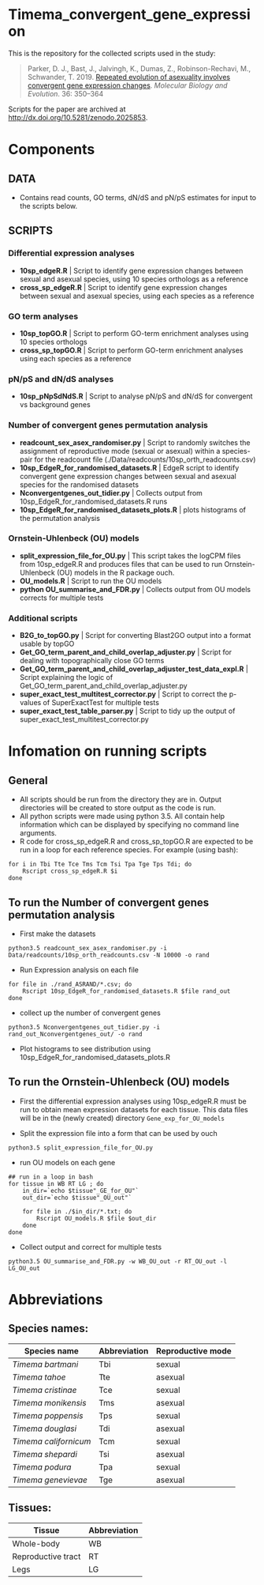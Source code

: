 # Timema_convergent_gene_expression

This is the repository for the collected scripts used in the study:

>Parker, D. J., Bast, J., Jalvingh, K., Dumas, Z., Robinson-Rechavi, M., Schwander, T. 2019. [Repeated evolution of asexuality involves convergent gene expression changes](https://academic.oup.com/mbe/article/36/2/350/5184916?guestAccessKey=8e0f0601-f224-45c4-801b-92d1f8622bd2). *Molecular Biology and Evolution*. 36: 350–364

Scripts for the paper are archived at http://dx.doi.org/10.5281/zenodo.2025853.

# Components

## DATA

* Contains read counts, GO terms, dN/dS and pN/pS estimates for input to the scripts below. 

## SCRIPTS

### Differential expression analyses

* **10sp_edgeR.R** | Script to identify gene expression changes between sexual and asexual species, using 10 species orthologs as a reference
* **cross_sp_edgeR.R** | Script to identify gene expression changes between sexual and asexual species, using each species as a reference

### GO term analyses

* **10sp_topGO.R** | Script to perform GO-term enrichment analyses using 10 species orthologs
* **cross_sp_topGO.R** | Script to perform GO-term enrichment analyses using each species as a reference

### pN/pS and dN/dS analyses

* **10sp_pNpSdNdS.R** | Script to analyse pN/pS and dN/dS for convergent vs background genes

### Number of convergent genes permutation analysis

* **readcount_sex_asex_randomiser.py** | Script to randomly switches the assignment of reproductive mode (sexual or asexual) within a species-pair for the readcount file (./Data/readcounts/10sp_orth_readcounts.csv)
* **10sp_EdgeR_for_randomised_datasets.R** | EdgeR script to identify convergent gene expression changes between sexual and asexual species for the randomised datasets
* **Nconvergentgenes_out_tidier.py** | Collects output from 10sp_EdgeR_for_randomised_datasets.R runs
* **10sp_EdgeR_for_randomised_datasets_plots.R** | plots histograms of the permutation analysis

### Ornstein-Uhlenbeck (OU) models

* **split_expression_file_for_OU.py** | This script takes the logCPM files from 10sp_edgeR.R and produces files that can be used to run Ornstein-Uhlenbeck (OU) models in the R package ouch.
* **OU_models.R** | Script to run the OU models
* **python OU_summarise_and_FDR.py** | Collects output from OU models corrects for multiple tests

### Additional scripts

* **B2G_to_topGO.py** | Script for converting Blast2GO output into a format usable by topGO
* **Get_GO_term_parent_and_child_overlap_adjuster.py** | Script for dealing with topographically close GO terms 
* **Get_GO_term_parent_and_child_overlap_adjuster_test_data_expl.R** | Script explaining the logic of Get_GO_term_parent_and_child_overlap_adjuster.py
* **super_exact_test_multitest_corrector.py** | Script to correct the p-values of SuperExactTest for multiple tests
* **super_exact_test_table_parser.py** | Script to tidy up the output of super_exact_test_multitest_corrector.py


# Infomation on running scripts

## General 

* All scripts should be run from the directory they are in. Output directories will be created to store output as the code is run. 
* All python scripts were made using python 3.5. All contain help information which can be displayed by specifying no command line arguments.
* R code for cross_sp_edgeR.R and cross_sp_topGO.R are expected to be run in a loop for each reference species. For example (using bash):

```
for i in Tbi Tte Tce Tms Tcm Tsi Tpa Tge Tps Tdi; do
    Rscript cross_sp_edgeR.R $i
done
```

## To run the Number of convergent genes permutation analysis

* First make the datasets

```
python3.5 readcount_sex_asex_randomiser.py -i Data/readcounts/10sp_orth_readcounts.csv -N 10000 -o rand
```

* Run Expression analysis on each file 

```
for file in ./rand_ASRAND/*.csv; do
    Rscript 10sp_EdgeR_for_randomised_datasets.R $file rand_out
done
```

* collect up the number of convergent genes

```
python3.5 Nconvergentgenes_out_tidier.py -i rand_out_Nconvergentgenes_out/ -o rand
```


* Plot histograms to see distribution using 10sp_EdgeR_for_randomised_datasets_plots.R


## To run the Ornstein-Uhlenbeck (OU) models

* First the differential expression analyses using 10sp_edgeR.R must be run to obtain mean expression datasets for each tissue. This data files will be in the (newly created) directory `Gene_exp_for_OU_models`

* Split the expression file into a form that can be used by ouch

```
python3.5 split_expression_file_for_OU.py
```

* run OU models on each gene

```
## run in a loop in bash
for tissue in WB RT LG ; do
    in_dir=`echo $tissue"_GE_for_OU"`
    out_dir=`echo $tissue"_OU_out"`
    
    for file in ./$in_dir/*.txt; do
        Rscript OU_models.R $file $out_dir
	done
done
```

* Collect output and correct for multiple tests

```
python3.5 OU_summarise_and_FDR.py -w WB_OU_out -r RT_OU_out -l LG_OU_out
```

# Abbreviations

## Species names:

Species name | Abbreviation | Reproductive mode 
--- | --- | --- 
*Timema bartmani* | Tbi | sexual 
*Timema tahoe* | Tte | asexual
*Timema cristinae* | Tce | sexual 
*Timema monikensis* | Tms | asexual
*Timema poppensis* | Tps | sexual 
*Timema douglasi* | Tdi | asexual
*Timema californicum* | Tcm | sexual 
*Timema shepardi* | Tsi | asexual
*Timema podura* | Tpa | sexual 
*Timema genevievae* | Tge | asexual

## Tissues:

Tissue | Abbreviation 
--- | --- 
Whole-body| WB
Reproductive tract | RT
Legs | LG




